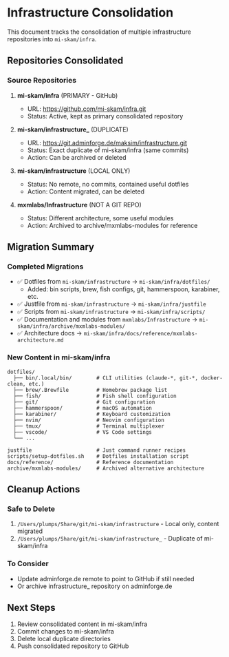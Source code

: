 # Infrastructure Consolidation

This document tracks the consolidation of multiple infrastructure repositories into `mi-skam/infra`.

## Repositories Consolidated

### Source Repositories
1. **mi-skam/infra** (PRIMARY - GitHub)
   - URL: https://github.com/mi-skam/infra.git
   - Status: Active, kept as primary consolidated repository
   
2. **mi-skam/infrastructure_** (DUPLICATE)
   - URL: https://git.adminforge.de/maksim/infrastructure.git
   - Status: Exact duplicate of mi-skam/infra (same commits)
   - Action: Can be archived or deleted
   
3. **mi-skam/infrastructure** (LOCAL ONLY)
   - Status: No remote, no commits, contained useful dotfiles
   - Action: Content migrated, can be deleted
   
4. **mxmlabs/Infrastructure** (NOT A GIT REPO)
   - Status: Different architecture, some useful modules
   - Action: Archived to archive/mxmlabs-modules for reference

## Migration Summary

### Completed Migrations
- ✅ Dotfiles from `mi-skam/infrastructure` → `mi-skam/infra/dotfiles/`
  - Added: bin scripts, brew, fish configs, git, hammerspoon, karabiner, etc.
- ✅ Justfile from `mi-skam/infrastructure` → `mi-skam/infra/justfile`
- ✅ Scripts from `mi-skam/infrastructure` → `mi-skam/infra/scripts/`
- ✅ Documentation and modules from `mxmlabs/Infrastructure` → `mi-skam/infra/archive/mxmlabs-modules/`
- ✅ Architecture docs → `mi-skam/infra/docs/reference/mxmlabs-architecture.md`

### New Content in mi-skam/infra
```
dotfiles/
  ├── bin/.local/bin/        # CLI utilities (claude-*, git-*, docker-clean, etc.)
  ├── brew/.Brewfile         # Homebrew package list
  ├── fish/                  # Fish shell configuration
  ├── git/                   # Git configuration
  ├── hammerspoon/           # macOS automation
  ├── karabiner/             # Keyboard customization
  ├── nvim/                  # Neovim configuration
  ├── tmux/                  # Terminal multiplexer
  ├── vscode/                # VS Code settings
  └── ...

justfile                     # Just command runner recipes
scripts/setup-dotfiles.sh    # Dotfiles installation script
docs/reference/              # Reference documentation
archive/mxmlabs-modules/     # Archived alternative architecture
```

## Cleanup Actions

### Safe to Delete
1. `/Users/plumps/Share/git/mi-skam/infrastructure` - Local only, content migrated
2. `/Users/plumps/Share/git/mi-skam/infrastructure_` - Duplicate of mi-skam/infra

### To Consider
- Update adminforge.de remote to point to GitHub if still needed
- Or archive infrastructure_ repository on adminforge.de

## Next Steps
1. Review consolidated content in mi-skam/infra
2. Commit changes to mi-skam/infra
3. Delete local duplicate directories
4. Push consolidated repository to GitHub
